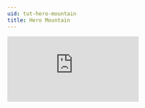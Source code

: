 ```yaml
---
uid: tut-hero-mountain
title: Hero Mountain
---
```

<div class="embed-responsive embed-responsive-16by9">
<iframe class="embed-responsive-item" src="https://www.youtube-nocookie.com/embed/JAFIuTBYtnM" frameborder="0" allow="accelerometer; autoplay; encrypted-media; gyroscope; picture-in-picture" allowfullscreen></iframe>
</div>